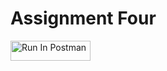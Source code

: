 # Assignment Four
[<img src="https://run.pstmn.io/button.svg" alt="Run In Postman" style="width: 128px; height: 32px;">](https://app.getpostman.com/run-collection/41628394-aa3a87cb-be1e-4aff-aaac-c34a8b6bff28?action=collection%2Ffork&source=rip_markdown&collection-url=entityId%3D41628394-aa3a87cb-be1e-4aff-aaac-c34a8b6bff28%26entityType%3Dcollection%26workspaceId%3D7637fc05-8fdd-4dea-8695-e4d44e3503df#?env%5BTran-HW4%5D=W3sia2V5IjoiSldUIiwidmFsdWUiOiIiLCJlbmFibGVkIjp0cnVlLCJ0eXBlIjoiZGVmYXVsdCIsInNlc3Npb25WYWx1ZSI6IkpXVC4uLiIsImNvbXBsZXRlU2Vzc2lvblZhbHVlIjoiSldUIGV5SmhiR2NpT2lKSVV6STFOaUlzSW5SNWNDSTZJa3BYVkNKOS5leUpwWkNJNklqWTNaRGN6T0dNeU1HRXlZVFV5TkRBeE1ETTRNRFV3WkNJc0luVnpaWEp1WVcxbElqb2lkbWx1YUVCbmJXRnBiQzVqYjIwaUxDSnBZWFFpT2pFM05ETTVOalU0T0Rnc0ltVjRjQ0k2TVRjME16azJPVFE0T0gwLndldnV0RW9JY1BHZnJMeUpTbTJWSTFEdHNkY29CcGNYYWVyVk9xaW14NGsiLCJzZXNzaW9uSW5kZXgiOjB9XQ==)
